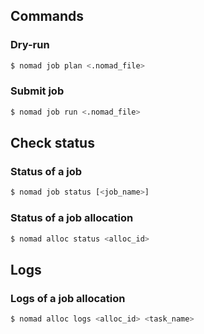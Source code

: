 ## Commands
### Dry-run
```bash
$ nomad job plan <.nomad_file>
```

### Submit job
```bash
$ nomad job run <.nomad_file>
```

## Check status
### Status of a job
```bash
$ nomad job status [<job_name>]
```

### Status of a job allocation
```bash
$ nomad alloc status <alloc_id>
```

## Logs
### Logs of a job allocation
```bash
$ nomad alloc logs <alloc_id> <task_name>
```
